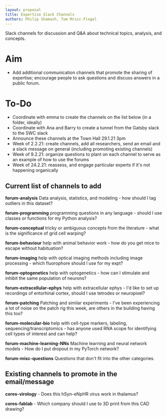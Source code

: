 ```yaml
---
layout: proposal
title: Expertise Slack Channels
authors: Philip Shamash, Tom Mrsic-Flogel
---
```


Slack channels for discussion and Q&A about technical topics, analysis, and concepts.

<!--below excerpt-->

# Aim

-  Add additional communication channels that promote the sharing of expertise; encourage people to ask questions and discuss answers in a public forum.

# To-Do

- Coordinate with emma to create the channels on the list below (in a folder, ideally)
- Coordinate with Ana and Barry to create a tunnel from the Gatsby slack to the SWC slack
- Announce these channels at the Town Hall 29.1.21 3pm
- Week of 2.2.21: create channels, add all researchers, send an email and a slack message on general (including promoting existing channels)
- Week of 9.2.21: organize questions to plant on each channel to serve as an example of how to use the forums
- Week of 24.2.21: reassess, and engage particular experts if it's not happening organically

## Current list of channels to add
**forum-analysis** Data analysis, statistics, and modeling - how should I tag outliers in this dataset?

**forum-programming** programming questions in any language - should I use classes or functions for my Python analysis?

**forum-conceptual** tricky or ambiguous concepts from the literature - what is the significance of grid cell warping?

**forum-behaviour** help with animal behavior work - how do you get mice to escape without habituation?

**forum-imaging** help with optical imaging methods including image processing - which fluorophore should I use for my expt?

**forum-optogenetics** help with optogenetics - how can I stimulate and inhibit the same population of neurons?

**forum-extracellular-ephys** help with extracellular ephys - I'd like to set up recordings of entorhinal cortex, should I use tetrodes or neuropixel?

**forum-patching** Patching and similar experiments - I've been experiencing a lot of noise on the patch rig this week, are others in the building having this too?

**forum-molecular-bio** help with cell-type markers, labeling, sequencing/transcriptomics - has anyone used RNA scope for identifying cell types of interest and can help?

**forum-machine-learning-NNs** Machine learning and neural network models - How do I put dropout in my PyTorch network?

**forum-misc-questions** Questions that don't fit into the other categories.

## Existing channels to promote in the email/message
**cores-virology** - Does this hSyn-eNpHR virus work in thalamus?

**cores-fablab** - Which company should I use to 3D print from this CAD drawing?
